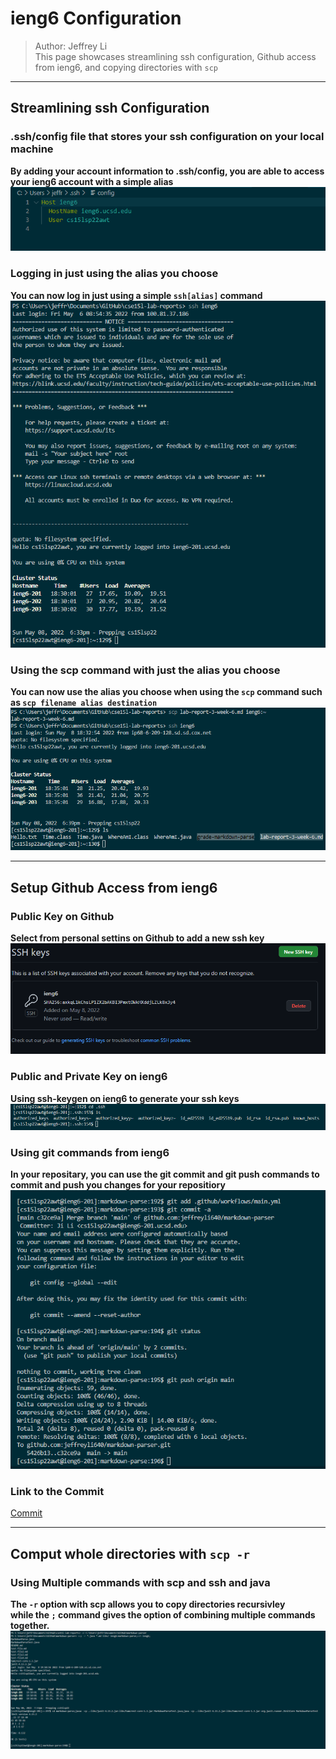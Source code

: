 # ieng6 Configuration
> Author: Jeffrey Li \
This page showcases streamlining ssh configuration, Github access from ieng6, and copying directories with `scp`
___
## Streamlining ssh Configuration
### .ssh/config file that stores your ssh configuration on your local machine
**By adding your account information to .ssh/config, you are able to access your ieng6 account with a simple alias** \
![](/LabReport3/sshconfig.png)
### Logging in just using the alias you choose
**You can now log in just using a simple `ssh[alias]` command** \
![](/LabReport3/login.png)
### Using the scp command with just the alias you choose
**You can now use the alias you choose when using the `scp` command such as `scp filename alias destination`** \
![](/LabReport3/scpalias.png)
___
## Setup Github Access from ieng6
### Public Key on Github
**Select from personal settins on Github to add a new ssh key** \
![](/LabReport3/githubkey.png) 
### Public and Private Key on ieng6
**Using ssh-keygen on ieng6 to generate your ssh keys**
![](/LabReport3/ieng6key.png)
### Using git commands from ieng6
**In your repositary, you can use the git commit and git push commands to commit and push you changes for your repositiory** \
![](/LabReport3/gitcommit.png)
### Link to the Commit
[Commit](https://github.com/jeffreyli640/markdown-parser/commit/c32ce9a600dafeaedd6dd104a584bdfb1a7ea5ba)
___
## Comput whole directories with `scp -r`
### Using Multiple commands with scp and ssh and java
**The `-r` option with scp allows you to copy directories recursivley** \
**while the `;` command gives the option of combining multiple commands together.**
![](/LabReport3/scpr.png)